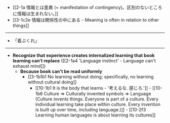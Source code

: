 - [[2-1a 情報とは差異 (= manifestation of contingency)。区別のないところに情報は生まれない。]]
- [[3-1c2e 情報は関係性の中にある - Meaning is often in relation to other things]]
---
- 「着ぶくれ」
---
- **Recognize that experience creates internalized learning that book learning can’t replace** ([[2-1a4 'Language instinct' - Language can't exhaust mind]])
  - **Because book can't be read uniformly**
    - [[3-1b1b1 No learning without doing; specifically, no learning without cultural doing]]
      - [[10-1b1 It is the body that learns - '考えるな. 感じろ.']]
				- [[10-1b6 Culture ⇒ Culturally invented symbols ⇒ Language (Culture invents things. Everyone is part of a culture. Every individual learning take place within culture. Every invention is built up over time, including language.)]]
					- [[10-2f3 Learning human languages is about learning its cultures]]